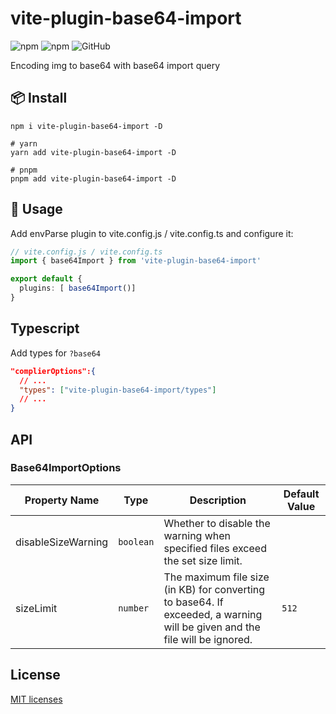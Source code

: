# vite-plugin-base64-import

![npm](https://img.shields.io/npm/v/vite-plugin-base64-import?style=flat-square)
![npm](https://img.shields.io/npm/dm/vite-plugin-base64-import?style=flat-square)
![GitHub](https://img.shields.io/github/license/yue1123/vite-plugin-base64-import?style=flat-square)

Encoding img to base64 with base64 import query

## 📦 Install

```shell
npm i vite-plugin-base64-import -D

# yarn
yarn add vite-plugin-base64-import -D

# pnpm
pnpm add vite-plugin-base64-import -D
```

## 🦄 Usage

Add envParse plugin to vite.config.js / vite.config.ts and configure it:

```ts
// vite.config.js / vite.config.ts
import { base64Import } from 'vite-plugin-base64-import'

export default {
  plugins: [ base64Import()]
}
```

## Typescript 

Add types for `?base64`
```json
"complierOptions":{
  // ...
  "types": ["vite-plugin-base64-import/types"]
  // ...
}

```

## API

### Base64ImportOptions

| Property Name      | Type      | Description                                                                                                                | Default Value |
| ------------------ | --------- | -------------------------------------------------------------------------------------------------------------------------- | ------------- |
| disableSizeWarning | `boolean` | Whether to disable the warning when specified files exceed the set size limit.                                             |               |
| sizeLimit          | `number`  | The maximum file size (in KB) for converting to base64. If exceeded, a warning will be given and the file will be ignored. | `512`         |

## License

[MIT licenses](https://opensource.org/licenses/MIT)
